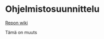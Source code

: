 # Ohjelmistosuunnittelu

[Repon wiki](https://github.com/TheKotti/ohjelmistosuunnittelu/wiki)

Tämä on muuts